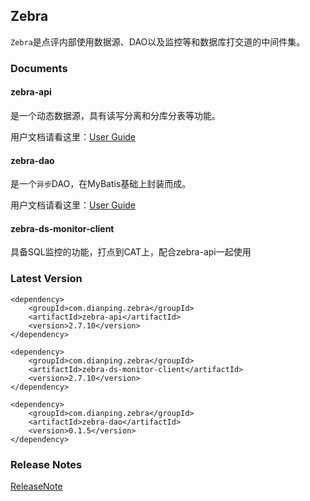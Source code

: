 ## Zebra 
`Zebra`是点评内部使用数据源、DAO以及监控等和数据库打交道的中间件集。

### Documents
#### zebra-api
是一个动态数据源，具有读写分离和分库分表等功能。

用户文档请看这里：[User Guide](/arch/zebra/blob/master/zebra-api/README.md)
#### zebra-dao
是一个`异步`DAO，在MyBatis基础上封装而成。

用户文档请看这里：[User Guide](/arch/zebra/blob/master/zebra-dao/README.md)

#### zebra-ds-monitor-client
具备SQL监控的功能，打点到CAT上，配合zebra-api一起使用

### Latest Version
	<dependency>
		<groupId>com.dianping.zebra</groupId>
		<artifactId>zebra-api</artifactId>
		<version>2.7.10</version>
	</dependency>
	
	<dependency>
		<groupId>com.dianping.zebra</groupId>
		<artifactId>zebra-ds-monitor-client</artifactId>
		<version>2.7.10</version>
	</dependency>
	
	<dependency>
		<groupId>com.dianping.zebra</groupId>
		<artifactId>zebra-dao</artifactId>
		<version>0.1.5</version>
	</dependency>
	

### Release Notes
[ReleaseNote](/arch/zebra/blob/master/ReleaseNote.md)

